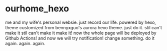 # ourhome_hexo
me and my wife's personal websie.
just record our life.
powered by hexo, theme customized from bennyxguo's aurora hexo theme.
just do it.
stil can't make it
stil can't make it
make it! now the whole page will be deployed by Github Actions!
and now we will try notification!
change something.
do it again.
again.
again.
